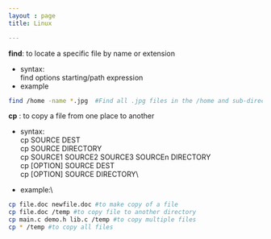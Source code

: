 ```yaml
---
layout : page
title: Linux

---
```

**find**: to locate a specific file by name or extension 

- syntax: \
find options starting/path expression
- example
```bash
find /home -name *.jpg 	#Find all .jpg files in the /home and sub-directories.
```
**cp** : to copy a file from one place to another

- syntax:\
cp SOURCE DEST\
cp SOURCE DIRECTORY\
cp SOURCE1 SOURCE2 SOURCE3 SOURCEn DIRECTORY\
cp [OPTION] SOURCE DEST\
cp [OPTION] SOURCE DIRECTORY\

- example:\
```bash
cp file.doc newfile.doc #to make copy of a file
cp file.doc /temp #to copy file to another directory
cp main.c demo.h lib.c /temp #to copy multiple files
cp * /temp #to copy all files
```

